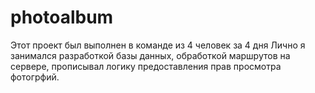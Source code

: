 # photoalbum
Этот проект был выполнен в команде из 4 человек за 4 дня
Лично я занимался разработкой базы данных, обработкой маршрутов на сервере,
прописывал логику предоставления прав просмотра фотогрфий.
